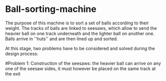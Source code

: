 # Ball-sorting-machine


The purpose of this machine is to sort a set of balls according to their weight. The tracks of balls are linked to seesaws, which allow to send the heavier ball on one track underneath and the lighter ball on another one. Balls arrive in ''huts'' and are then lined up and sorted.

At this stage, two problems have to be considered and solved during the design process: 

#Problem 1: Construction of the seesaws: the heavier ball  can arrive on any one of the seesaw sides, it must however be placed on the same track at the exit
